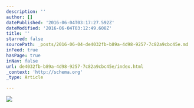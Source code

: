 ```yaml
---
description: ''
author: []
datePublished: '2016-06-04T03:17:27.592Z'
dateModified: '2016-06-04T03:12:49.608Z'
title: ''
starred: false
sourcePath: _posts/2016-06-04-de4032fb-b89a-4d98-9257-7c82a9cbc45e.md
inFeed: true
hasPage: true
inNav: false
url: de4032fb-b89a-4d98-9257-7c82a9cbc45e/index.html
_context: 'http://schema.org'
_type: Article

---
```

![](https://the-grid-user-content.s3-us-west-2.amazonaws.com/120c9723-b3bc-4719-9cb5-4d6e8eb2cd61.png)